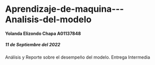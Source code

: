 # Aprendizaje-de-maquina---Analisis-del-modelo
#### Yolanda Elizondo Chapa A01137848
##### 11 de Septiembre del 2022
Análisis y Reporte sobre el desempeño del modelo. Entrega Intermedia
